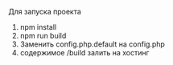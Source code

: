 Для запуска проекта
1) npm install
2) npm run build
3) Заменить config.php.default на config.php
4) содержимое /build залить на хостинг
